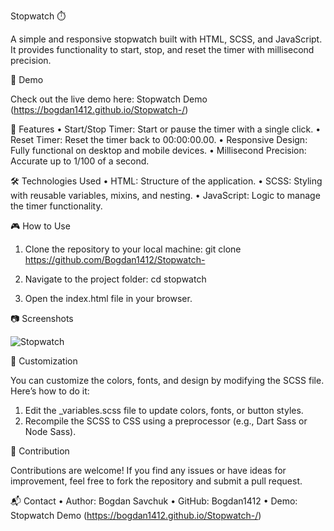 Stopwatch ⏱️

A simple and responsive stopwatch built with HTML, SCSS, and JavaScript. It provides functionality to start, stop, and reset the timer with millisecond precision.

🚀 Demo

Check out the live demo here: Stopwatch Demo (https://bogdan1412.github.io/Stopwatch-/)

📜 Features
• Start/Stop Timer: Start or pause the timer with a single click.
• Reset Timer: Reset the timer back to 00:00:00.00.
• Responsive Design: Fully functional on desktop and mobile devices.
• Millisecond Precision: Accurate up to 1/100 of a second.

🛠️ Technologies Used
• HTML: Structure of the application.
• SCSS: Styling with reusable variables, mixins, and nesting.
• JavaScript: Logic to manage the timer functionality.

🎮 How to Use

1. Clone the repository to your local machine: git clone https://github.com/Bogdan1412/Stopwatch-

2. Navigate to the project folder: cd stopwatch

3. Open the index.html file in your browser.

📷 Screenshots

![Stopwatch](https://bogdan1412.github.io/Stopwatch-/)

🎨 Customization

You can customize the colors, fonts, and design by modifying the SCSS file. Here’s how to do it:

1. Edit the \_variables.scss file to update colors, fonts, or button styles.
2. Recompile the SCSS to CSS using a preprocessor (e.g., Dart Sass or Node Sass).

🤝 Contribution

Contributions are welcome! If you find any issues or have ideas for improvement, feel free to fork the repository and submit a pull request.

📬 Contact
• Author: Bogdan Savchuk
• GitHub: Bogdan1412
• Demo: Stopwatch Demo (https://bogdan1412.github.io/Stopwatch-/)
